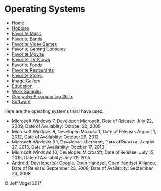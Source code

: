 <head>
		<link href="styles/Website About Me - main.css" rel="stylesheet"/>
		<meta charset="UTF-8">
	</head>
	<body>
		<div class = "header">
			<h1>Operating Systems</h1>
		</div>
		<div class = "nav">
			<ul>
				<li><a href="Website About Me - Main.md">Home</a></li>
				<li><a href="Website About Me - Hobbies.md">Hobbies</a></li>
				<li><a href="Website About Me - Favorite Music.md">Favorite Music</a></li>
				<li><a href="Website About Me - Favorite Bands.md">Favorite Bands</a></li>
				<li><a href="Website About Me - Favorite Video Games.md">Favorite Video Games</a></li>
				<li><a href="Website About Me - Favorite Gaming Consoles.md">Favorite Gaming Consoles</a></li>
				<li><a href="Website About Me - Favorite Movies.md">Favorite Movies</a></li>
				<li><a href="Website About Me - Favorite TV Shows.md">Favorite TV Shows</a></li>
				<li><a href="Website About Me - Favorite Foods.md">Favorite Foods</a></li>
				<li><a href="Website About Me - Favorite Restaurants.md">Favorite Restaurants</a></li>
				<li><a href="Website About Me - Favorite Stores.md">Favorite Stores</a></li>
				<li><a href="Website About Me - Image Gallery.md">Image Gallery</a></li>
				<li><a href="Website About Me - Education.md">Education</a></li>
				<li><a href="Website About Me - Work Samples.md">Work Samples</a></li>
				<li><a href="Website About Me - Computer Programming Skills.md">Computer Programming Skills</a></li>
				<li><a href="Website About Me - Software.md">Software</a></html>
			</ul>
		</div>
		<div class = "content">
			<p>Here are the operating systems that I have used.</p>
			<div id = "myOperatingSystemsDivElement">
				<ul>
					<li>Microsoft Windows 7, Developer: Microsoft, Date of Release: July 22, 2009, Date of Availablity: October 22, 2009</li>
					<li>Microsoft Windows 8, Developer: Microsoft, Date of Release: August 1, 2012, Date of Availablity: October 26, 2012</li>
					<li>Microsoft Windows 8.1, Developer: Microsoft, Date of Release: August 27, 2013, Date of Availablity: October 17, 2013</li>
					<li>Microsoft Windows 10, Developer: Microsoft, Date of Release: July 15, 2015, Date of Availablity: July 29, 2015</li>
					<li>Android, Developer(s): Google. Open Handset, Open Handset Alliance, Date of Release: September 23, 2008, Date of Availablity: September 23, 2008</li>
				</ul>
			</div>
		</div>
		<div class = "footer">
			<p>&copy; Jeff Vogel 2017</p>
		</div>
	</body>
